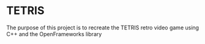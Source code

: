 # TETRIS
The purpose of this project is to recreate the TETRIS retro video game using C++ and the OpenFrameworks library
